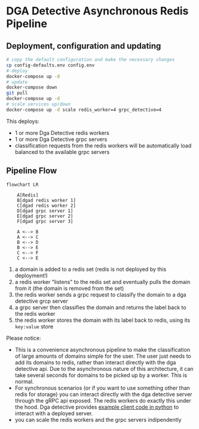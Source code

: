 # DGA Detective Asynchronous Redis Pipeline

## Deployment, configuration and updating

```bash
# copy the default configuration and make the necessary changes
cp config-defaults.env config.env
# deploy
docker-compose up -d
# update
docker-compose down
git pull
docker-compose up -d
# scale services up/down
docker-compose up -d scale redis_worker=4 grpc_detective=4
```
This deploys:
* 1 or more Dga Detective redis workers
* 1 or more Dga Detective grpc servers
* classification requests from the redis workers will be automatically load balanced to the available grpc servers

## Pipeline Flow

```mermaid
flowchart LR

    A[Redis]
    B[dgad redis worker 1]
    C[dgad redis worker 2]
    D[dgad grpc server 1]
    E[dgad grpc server 2]
    F[dgad grpc server 3]

    A <--> B
    A <--> C
    B <--> D
    B <--> E
    C <--> F
    C <--> E

```

1. a domain is added to a redis set (redis is not deployed by this deployment!)
2. a redis worker "listens" to the redis set and eventually pulls the domain from it (the domain is removed from the set)
3. the redis worker sends a grpc request to classify the domain to a dga detective grcp server
4. a grpc server then classifies the domain and returns the label back to the redis worker
5. the redis worker stores the domain with its label back to redis, using its `key:value` store

Please notice:
* This is a convenience asynchronous pipeline to make the classification of large amounts of domains simple for the user. The user just needs to add its domains to redis, rather than interact directly with the dga detective api. Due to the asynchronous nature of this architecture, it can take several seconds for domains to be picked up by a worker. This is normal.
* For synchronous scenarios (or if you want to use something other than redis for storage) you can interact directly with the dga detective server through the gRPC api exposed. The redis workers do exactly this under the hood. Dga detective provides [example client code in python](https://gitlab.com/cossas/dgad/-/blob/v3.0.5/dgad/grpc/classifier_client.py) to interact with a deployed server.
* you can scale the redis workers and the grpc servers indipendently
